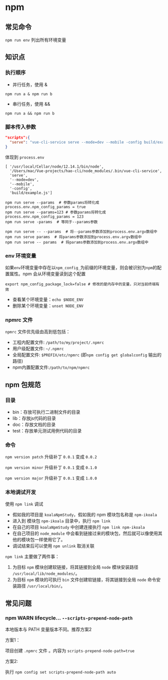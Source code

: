 # npm

## 常见命令

`npm run env` 列出所有环境变量



## 知识点

### 执行顺序

- 并行任务，使用 &

```shell
npm run a & npm run b
```

- 串行任务，使用 &&

```
npm run a && npm run b
```



### 脚本传入参数

```json
"scripts":{
  "serve": "vue-cli-service serve --mode=dev --mobile -config build/example.js"
}
```

体现到 `process.env`

```
[ '/usr/local/Cellar/node/12.14.1/bin/node',
  '/Users/mac/Vue-projects/hao-cli/node_modules/.bin/vue-cli-service',
  'serve',
  '--mode=dev',
  '--mobile',
  '-config',
  'build/example.js']
```



```shell
npm run serve --params  # 参数params将转化成process.env.npm_config_params = true
npm run serve --params=123 # 参数params将转化成process.env.npm_config_params = 123
npm run serve -params  # 等同于--params参数

npm run serve -- --params  # 将--params参数添加到process.env.argv数组中
npm run serve params  # 将params参数添加到process.env.argv数组中
npm run serve -- params  # 将params参数添加到process.env.argv数组中
```



### env 环境变量

如果`env`环境变量中存在以`npm_config_`为前缀的环境变量，则会被识别为`npm`的配置属性。npm 会从环境变量读到这个配置

```
export npm_config_package_lock=false # 修改的是内存中的变量，只对当前终端有效
```

- 查看某个环境变量：`echo $NODE_ENV `
- 删除某个环境变量：`unset NODE_ENV`



### npmrc 文件

 `npmrc` 文件优先级由高到低包括：

- 工程内配置文件: `/path/to/my/project/.npmrc`
- 用户级配置文件: `~/.npmrc`
- 全局配置文件: `$PREFIX/etc/npmrc` (即`npm config get globalconfig` 输出的路径)
- npm内置配置文件:`/path/to/npm/npmrc`



## npm 包规范

### 目录

- bin：存放可执行二进制文件的目录
- lib：存放js代码的目录
- doc：存放文档的目录
- test：存放单元测试用例代码的目录



### 命令

`npm version patch` 升级补丁 `0.0.1` 变成 `0.0.2`

`npm version minor` 升级补丁 `0.0.1` 变成 `0.1.0`

`npm version major` 升级补丁 `0.0.1` 变成 `1.0.0`



### 本地调试开发

使用 `npm link` 调试

- 假如我的项目是 `koalaNpmStudy`，假如我的 npm 模块包名称是 `npm-ikoala`
- 进入到 模块包 `npm-ikoala` 目录中，执行 `npm link`
- 在自己的项目 `koalaNpmStudy` 中创建连接执行 `npm link npm-ikoala`
- 在自己项目的 `node_module` 中会看到链接过来的模块包，然后就可以像使用其他的模块包一样使用它了。
- 调试结束后可以使用 `npm unlink` 取消关联



`npm link` 主要做了两件事：

1. 为目标 `npm` 模块创建软链接，将其链接到全局 `node` 模块安装路径 `/usr/local/lib/node_modules/`。
2. 为目标 `npm` 模块的可执行 `bin` 文件创建软链接，将其链接到全局 `node` 命令安装路径 `/usr/local/bin/`。



## 常见问题

### npm WARN lifecycle... `--scripts-prepend-node-path`

本地版本与 PATH 变量版本不同。推荐方案2

方案1：

项目创建 `.npmrc` 文件 。内容为 `scripts-prepend-node-path=true`

方案2:

执行 `npm config set scripts-prepend-node-path auto`

